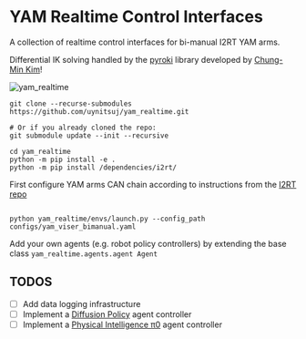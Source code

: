 # YAM Realtime Control Interfaces

A collection of realtime control interfaces for bi-manual I2RT YAM arms.

Differential IK solving handled by the [pyroki](https://github.com/chungmin99/pyroki) library developed by [Chung-Min Kim](https://chungmin99.github.io/)! 

![yam_realtime](media/yam_realtime.gif)

```
git clone --recurse-submodules https://github.com/uynitsuj/yam_realtime.git

# Or if you already cloned the repo:
git submodule update --init --recursive

cd yam_realtime
python -m pip install -e .
python -m pip install /dependencies/i2rt/
```
First configure YAM arms CAN chain according to instructions from the [I2RT repo](https://github.com/i2rt-robotics/i2rt)
```

python yam_realtime/envs/launch.py --config_path configs/yam_viser_bimanual.yaml
```

Add your own agents (e.g. robot policy controllers) by extending the base class `yam_realtime.agents.agent Agent`

## TODOS

- [ ] Add data logging infrastructure
- [ ] Implement a [Diffusion Policy](https://diffusion-policy.cs.columbia.edu/) agent controller
- [ ] Implement a [Physical Intelligence π0](https://www.physicalintelligence.company/blog/pi0) agent controller
